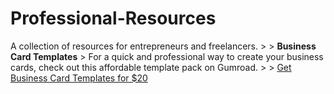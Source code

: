 # Professional-Resources

A collection of resources for entrepreneurs and freelancers.
    >
    > **Business Card Templates**
    > For a quick and professional way to create your business cards, check out this affordable template pack on Gumroad.
    >
    > [Get Business Card Templates for $20](https://mohdnaved0.gumroad.com/l/xqykt)
    

